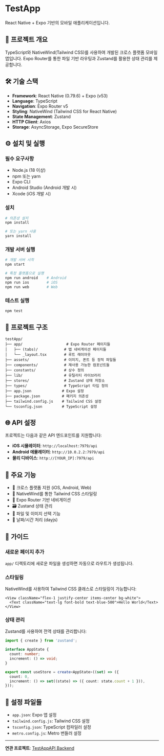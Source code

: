 # TestApp

React Native + Expo 기반의 모바일 애플리케이션입니다.

## 📱 프로젝트 개요

TypeScript와 NativeWind(Tailwind CSS)를 사용하여 개발된 크로스 플랫폼 모바일 앱입니다. Expo Router를 통한 파일 기반 라우팅과 Zustand를 활용한 상태 관리를 제공합니다.

## 🛠 기술 스택

- **Framework**: React Native (0.79.6) + Expo (v53)
- **Language**: TypeScript
- **Navigation**: Expo Router v5
- **Styling**: NativeWind (Tailwind CSS for React Native)
- **State Management**: Zustand
- **HTTP Client**: Axios
- **Storage**: AsyncStorage, Expo SecureStore

## ⚙️ 설치 및 실행

### 필수 요구사항
- Node.js (18 이상)
- npm 또는 yarn
- Expo CLI
- Android Studio (Android 개발 시)
- Xcode (iOS 개발 시)

### 설치
```bash
# 의존성 설치
npm install

# 또는 yarn 사용
yarn install
```

### 개발 서버 실행
```bash
# 개발 서버 시작
npm start

# 특정 플랫폼으로 실행
npm run android    # Android
npm run ios        # iOS
npm run web        # Web
```

### 테스트 실행
```bash
npm test
```

## 📁 프로젝트 구조

```
testApp/
├── app/                    # Expo Router 페이지들
│   ├── (tabs)/            # 탭 네비게이션 페이지들
│   └── _layout.tsx        # 루트 레이아웃
├── assets/                # 이미지, 폰트 등 정적 파일들
├── components/            # 재사용 가능한 컴포넌트들
├── constants/             # 상수 정의
├── lib/                   # 유틸리티 라이브러리
├── stores/                # Zustand 상태 저장소
├── types/                 # TypeScript 타입 정의
├── app.json              # Expo 설정
├── package.json          # 패키지 의존성
├── tailwind.config.js    # Tailwind CSS 설정
└── tsconfig.json         # TypeScript 설정
```

## 🌐 API 설정

프로젝트는 다음과 같은 API 엔드포인트를 지원합니다:

- **iOS 시뮬레이터**: `http://localhost:7979/api`
- **Android 에뮬레이터**: `http://10.0.2.2:7979/api`
- **물리 디바이스**: `http://[YOUR_IP]:7979/api`

## 🚀 주요 기능

- 📱 크로스 플랫폼 지원 (iOS, Android, Web)
- 🎨 NativeWind를 통한 Tailwind CSS 스타일링
- 🧭 Expo Router 기반 네비게이션
- 🗃️ Zustand 상태 관리
- 📁 파일 및 이미지 선택 기능
- 📅 날짜/시간 처리 (dayjs)

## 📝 가이드

### 새로운 페이지 추가
`app/` 디렉토리에 새로운 파일을 생성하면 자동으로 라우트가 생성됩니다.


### 스타일링
NativeWind를 사용하여 Tailwind CSS 클래스로 스타일링이 가능합니다:

```tsx
<View className="flex-1 justify-center items-center bg-white">
  <Text className="text-lg font-bold text-blue-500">Hello World</Text>
</View>
```

### 상태 관리
Zustand를 사용하여 전역 상태를 관리합니다:

```typescript
import { create } from 'zustand';

interface AppState {
  count: number;
  increment: () => void;
}

export const useStore = create<AppState>((set) => ({
  count: 0,
  increment: () => set((state) => ({ count: state.count + 1 })),
}));
```

## 🔧 설정 파일들

- `app.json`: Expo 앱 설정
- `tailwind.config.js`: Tailwind CSS 설정
- `tsconfig.json`: TypeScript 컴파일러 설정
- `metro.config.js`: Metro 번들러 설정

---
**연관 프로젝트**: [TestAppAPI Backend](https://github.com/ddj82/KLP_test_app_api)